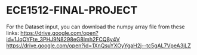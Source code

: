 # ECE1512-FINAL-PROJECT
For the Dataset input, you can download the numpy array file from these links:
https://drive.google.com/open?id=1JqOYFte_3PHJ9N8298eG8Imh2FCQ8y4V
https://drive.google.com/open?id=1XnQsuYXOyYgaH2j--tc5gAL7VpeA3jLZ
